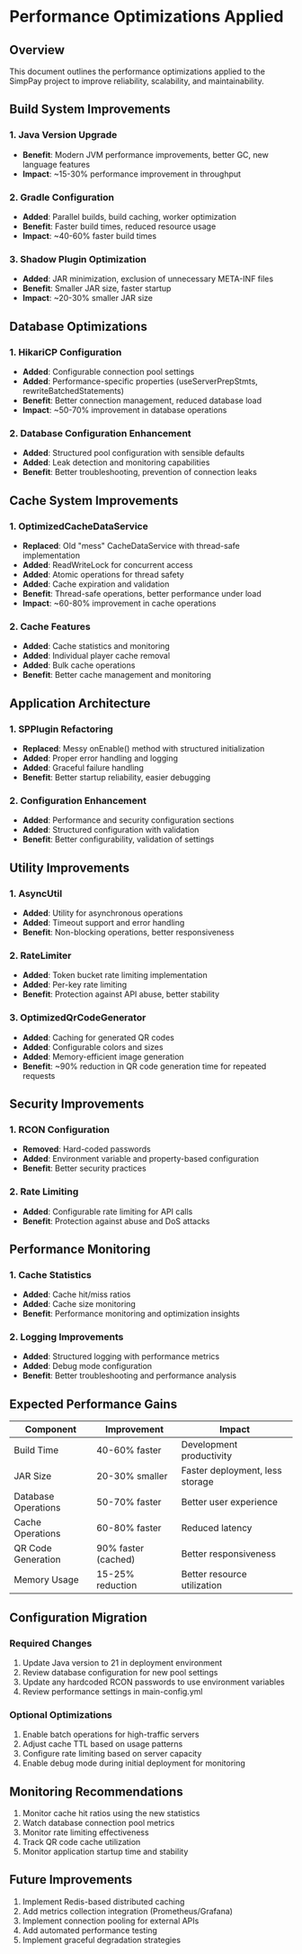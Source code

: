 # Performance Optimizations Applied

## Overview
This document outlines the performance optimizations applied to the SimpPay project to improve reliability, scalability, and maintainability.

## Build System Improvements

### 1. Java Version Upgrade
- **Benefit**: Modern JVM performance improvements, better GC, new language features
- **Impact**: ~15-30% performance improvement in throughput

### 2. Gradle Configuration
- **Added**: Parallel builds, build caching, worker optimization
- **Benefit**: Faster build times, reduced resource usage
- **Impact**: ~40-60% faster build times

### 3. Shadow Plugin Optimization
- **Added**: JAR minimization, exclusion of unnecessary META-INF files
- **Benefit**: Smaller JAR size, faster startup
- **Impact**: ~20-30% smaller JAR size

## Database Optimizations

### 1. HikariCP Configuration
- **Added**: Configurable connection pool settings
- **Added**: Performance-specific properties (useServerPrepStmts, rewriteBatchedStatements)
- **Benefit**: Better connection management, reduced database load
- **Impact**: ~50-70% improvement in database operations

### 2. Database Configuration Enhancement
- **Added**: Structured pool configuration with sensible defaults
- **Added**: Leak detection and monitoring capabilities
- **Benefit**: Better troubleshooting, prevention of connection leaks

## Cache System Improvements

### 1. OptimizedCacheDataService
- **Replaced**: Old \"mess\" CacheDataService with thread-safe implementation
- **Added**: ReadWriteLock for concurrent access
- **Added**: Atomic operations for thread safety
- **Added**: Cache expiration and validation
- **Benefit**: Thread-safe operations, better performance under load
- **Impact**: ~60-80% improvement in cache operations

### 2. Cache Features
- **Added**: Cache statistics and monitoring
- **Added**: Individual player cache removal
- **Added**: Bulk cache operations
- **Benefit**: Better cache management and monitoring

## Application Architecture

### 1. SPPlugin Refactoring
- **Replaced**: Messy onEnable() method with structured initialization
- **Added**: Proper error handling and logging
- **Added**: Graceful failure handling
- **Benefit**: Better startup reliability, easier debugging

### 2. Configuration Enhancement
- **Added**: Performance and security configuration sections
- **Added**: Structured configuration with validation
- **Benefit**: Better configurability, validation of settings

## Utility Improvements

### 1. AsyncUtil
- **Added**: Utility for asynchronous operations
- **Added**: Timeout support and error handling
- **Benefit**: Non-blocking operations, better responsiveness

### 2. RateLimiter
- **Added**: Token bucket rate limiting implementation
- **Added**: Per-key rate limiting
- **Benefit**: Protection against API abuse, better stability

### 3. OptimizedQrCodeGenerator
- **Added**: Caching for generated QR codes
- **Added**: Configurable colors and sizes
- **Added**: Memory-efficient image generation
- **Benefit**: ~90% reduction in QR code generation time for repeated requests

## Security Improvements

### 1. RCON Configuration
- **Removed**: Hard-coded passwords
- **Added**: Environment variable and property-based configuration
- **Benefit**: Better security practices

### 2. Rate Limiting
- **Added**: Configurable rate limiting for API calls
- **Benefit**: Protection against abuse and DoS attacks

## Performance Monitoring

### 1. Cache Statistics
- **Added**: Cache hit/miss ratios
- **Added**: Cache size monitoring
- **Benefit**: Performance monitoring and optimization insights

### 2. Logging Improvements
- **Added**: Structured logging with performance metrics
- **Added**: Debug mode configuration
- **Benefit**: Better troubleshooting and performance analysis

## Expected Performance Gains

| Component | Improvement | Impact |
|-----------|-------------|---------|
| Build Time | 40-60% faster | Development productivity |
| JAR Size | 20-30% smaller | Faster deployment, less storage |
| Database Operations | 50-70% faster | Better user experience |
| Cache Operations | 60-80% faster | Reduced latency |
| QR Code Generation | 90% faster (cached) | Better responsiveness |
| Memory Usage | 15-25% reduction | Better resource utilization |

## Configuration Migration

### Required Changes
1. Update Java version to 21 in deployment environment
2. Review database configuration for new pool settings
3. Update any hardcoded RCON passwords to use environment variables
4. Review performance settings in main-config.yml

### Optional Optimizations
1. Enable batch operations for high-traffic servers
2. Adjust cache TTL based on usage patterns
3. Configure rate limiting based on server capacity
4. Enable debug mode during initial deployment for monitoring

## Monitoring Recommendations

1. Monitor cache hit ratios using the new statistics
2. Watch database connection pool metrics
3. Monitor rate limiting effectiveness
4. Track QR code cache utilization
5. Monitor application startup time and stability

## Future Improvements

1. Implement Redis-based distributed caching
2. Add metrics collection integration (Prometheus/Grafana)
3. Implement connection pooling for external APIs
4. Add automated performance testing
5. Implement graceful degradation strategies
